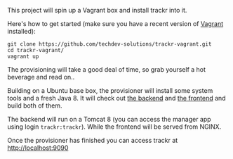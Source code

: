 This project will spin up a Vagrant box and install trackr into it.

Here's how to get started (make sure you have a recent version of [Vagrant](https://www.vagrantup.com/) installed):

    git clone https://github.com/techdev-solutions/trackr-vagrant.git
    cd trackr-vagrant/
    vagrant up

The provisioning will take a good deal of time, so grab yourself a hot beverage and read on..

Building on a Ubuntu base box, the provisioner will install some system tools and a fresh Java 8.
It will check out [the backend](https://github.com/techdev-solutions/trackr-backend) and [the frontend](https://github.com/techdev-solutions/trackr-frontend) and build both of them.

The backend will run on a Tomcat 8 (you can access the manager app using login `trackr:trackr`).
While the frontend will be served from NGINX.

Once the provisioner has finished you can access trackr at [http://localhost:9090](http://localhost:9090)
